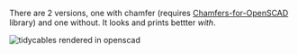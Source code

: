 There are 2 versions, one with chamfer (requires [Chamfers-for-OpenSCAD](https://github.com/SebiTimeWaster/Chamfers-for-OpenSCAD) library) and one without.
It looks and prints bettter *with*.

![tidycables rendered in openscad](../main/tidycables.png)
